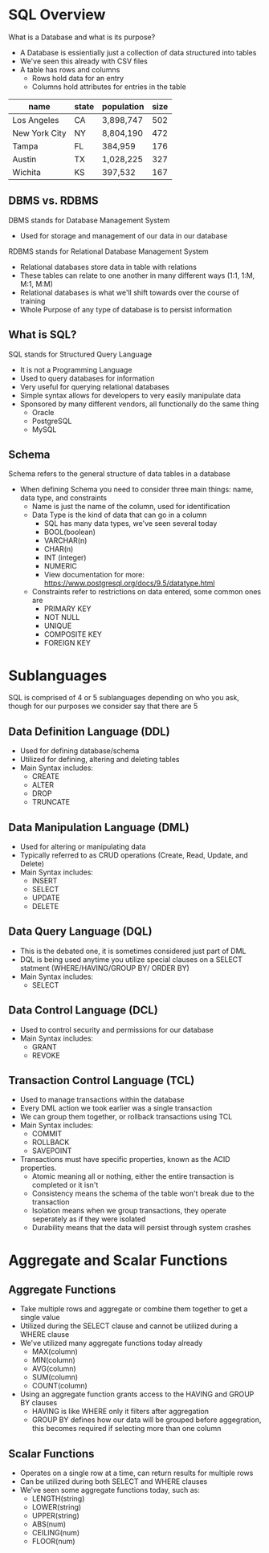 # SQL Overview
What is a Database and what is its purpose?
* A Database is essientially just a collection of data structured into tables
* We've seen this already with CSV files
* A table has rows and columns
	* Rows hold data for an entry
	* Columns hold attributes for entries in the table


| name          | state | population | size |
| ------------- | ------| ---------- | ---- |
| Los Angeles   | CA    | 3,898,747  | 502  |
| New York City | NY    | 8,804,190  | 472  |
| Tampa         | FL    | 384,959    | 176  |
| Austin        | TX    | 1,028,225  | 327  |
| Wichita       | KS    | 397,532    | 167  |

## DBMS vs. RDBMS
DBMS stands for Database Management System
* Used for storage and management of our data in our database

RDBMS stands for Relational Database Management System
* Relational databases store data in table with relations
* These tables can relate to one another in many different ways (1:1, 1:M, M:1, M:M)
* Relational databases is what we'll shift towards over the course of training
* Whole Purpose of any type of database is to persist information

## What is SQL?
SQL stands for Structured Query Language
* It is not a Programming Language
* Used to query databases for information
* Very useful for querying relational databases
* Simple syntax allows for developers to very easily manipulate data
* Sponsored by many different vendors, all functionally do the same thing
	* Oracle
	* PostgreSQL
	* MySQL

## Schema
Schema refers to the general structure of data tables in a database
* When defining Schema you need to consider three main things: name, data type, and constraints
	* Name is just the name of the column, used for identification
	* Data Type is the kind of data that can go in a column
		* SQL has many data types, we've seen several today
		* BOOL(boolean)
		* VARCHAR(n)
		* CHAR(n)
		* INT (integer)
		* NUMERIC
		* View documentation for more: https://www.postgresql.org/docs/9.5/datatype.html
	* Constraints refer to restrictions on data entered, some common ones are
		* PRIMARY KEY
		* NOT NULL
		* UNIQUE
		* COMPOSITE KEY
		* FOREIGN KEY

# Sublanguages
SQL is comprised of 4 or 5 sublanguages depending on who you ask, though for our purposes we
consider say that there are 5

## Data Definition Language (DDL)
* Used for defining database/schema
* Utilized for defining, altering and deleting tables
* Main Syntax includes:
	* CREATE
	* ALTER
	* DROP
	* TRUNCATE

## Data Manipulation Language (DML)
* Used for altering or manipulating data
* Typically referred to as CRUD operations (Create, Read, Update, and Delete)
* Main Syntax includes:
	* INSERT
	* SELECT
	* UPDATE
	* DELETE

## Data Query Language (DQL)
* This is the debated one, it is sometimes considered just part of DML
* DQL is being used anytime you utilize special clauses on a SELECT statment (WHERE/HAVING/GROUP BY/ ORDER BY)
* Main Syntax includes:
	* SELECT
		
## Data Control Language (DCL)
* Used to control security and permissions for our database
* Main Syntax includes:
	* GRANT
	* REVOKE

## Transaction Control Language (TCL)
* Used to manage transactions within the database
* Every DML action we took earlier was a single transaction
* We can group them together, or rollback transactions using TCL
* Main Syntax includes:
	* COMMIT
	* ROLLBACK
	* SAVEPOINT
* Transactions must have specific properties, known as the ACID properties.
	* Atomic meaning all or nothing, either the entire transaction is completed or it isn't
	* Consistency means the schema of the table won't break due to the transaction
	* Isolation means when we group transactions, they operate seperately as if they were isolated
	* Durability means that the data will persist through system crashes

# Aggregate and Scalar Functions
## Aggregate Functions
* Take multiple rows and aggregate or combine them together to get a single value
* Utilized during the SELECT clause and cannot be utilized during a WHERE clause
* We've utilized many aggregate functions today already
	* MAX(column)
	* MIN(column)
	* AVG(column)
	* SUM(column)
	* COUNT(column)
* Using an aggregate function grants access to the HAVING and GROUP BY clauses
	* HAVING is like WHERE only it filters after aggregation
	* GROUP BY defines how our data will be grouped before aggegration, this becomes required if selecting more than one column

## Scalar Functions
* Operates on a single row at a time, can return results for multiple rows
* Can be utilized during both SELECT and WHERE clauses
* We've seen some aggregate functions today, such as:
	* LENGTH(string)
	* LOWER(string)
	* UPPER(string)
	* ABS(num)
	* CEILING(num)
	* FLOOR(num)


